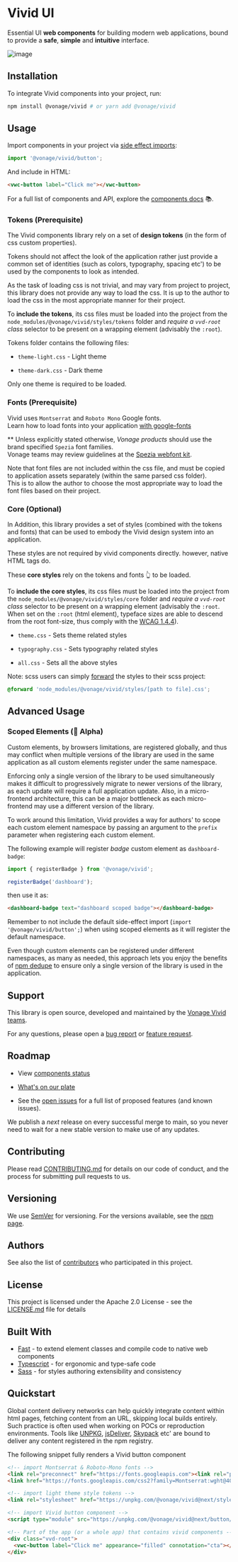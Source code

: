 
# Vivid UI

Essential UI **web components** for building modern web applications, bound to provide a **safe**, **simple** and **intuitive** interface.

![image](https://user-images.githubusercontent.com/10883919/189522882-968358df-ee7c-4256-b61b-550cf369a087.png)

## Installation

To integrate Vivid components into your project, run:

```bash
npm install @vonage/vivid # or yarn add @vonage/vivid
```

## Usage

Import components in your project via [side effect imports](https://developer.mozilla.org/en-US/docs/Web/JavaScript/Reference/Statements/import#import_a_module_for_its_side_effects_only):

```js
import '@vonage/vivid/button';
```

And include in HTML:

```html
<vwc-button label="Click me"></vwc-button>
```

For a full list of components and API, explore the [components docs](https://vivid.deno.dev/components/accordion/) 📚.

### Tokens (Prerequisite)

The Vivid components library rely on a set of **design tokens** (in the form of css custom properties).

Tokens should not affect the look of the application rather just provide a common set of identities (such as colors, typography, spacing etc') to be used by the components to look as intended.

As the task of loading css is not trivial, and may vary from project to project, this library does not provide any way to load the css. It is up to the author to load the css in the most appropriate manner for their project.

To **include the tokens**, its css files must be loaded into the project from the `node_modules/@vonage/vivid/styles/tokens` folder and *require a `vvd-root` class* selector to be present on a wrapping element (advisably the `:root`).

Tokens folder contains the following files:

- `theme-light.css` - Light theme

- `theme-dark.css` - Dark theme

Only one theme is required to be loaded.

### Fonts (Prerequisite)

Vivid uses `Montserrat` and `Roboto Mono` Google fonts.  
Learn how to load fonts into your application [with google-fonts](https://fonts.google.com/knowledge/using_type/using_web_fonts_from_a_font_delivery_service#loading-web-fonts)

** Unless explicitly stated otherwise, *Vonage products* should use the brand specified `Spezia` font families.  
Vonage teams may review guidelines at the [Spezia webfont kit](https://github.com/Vonage/spezia-webfont-kit).

Note that font files are not included within the css file, and must be copied to application assets separately (within the same parsed css folder).  
This is to allow the author to choose the most appropriate way to load the font files based on their project.

### Core (Optional)

In Addition, this library provides a set of styles (combined with the tokens and fonts) that can be used to embody the Vivid design system into an application.

These styles are not required by vivid components directly. however, native HTML tags do.

These **core styles** rely on the tokens and fonts 👆 to be loaded.

To **include the core styles**, its css files must be loaded into the project from the `node_modules/@vonage/vivid/styles/core` folder and *require a `vvd-root` class* selector to be present on a wrapping element (advisably the `:root`. When set on the `:root` (html element), typeface sizes are able to descend from the root font-size, thus comply with the [WCAG 1.4.4](https://www.w3.org/WAI/WCAG21/Understanding/resize-text)).

- `theme.css` - Sets theme related styles

- `typography.css` - Sets typography related styles

- `all.css` - Sets all the above styles

Note: scss users can simply [forward](https://sass-lang.com/documentation/at-rules/forward) the styles to their scss project:

```css
@forward 'node_modules/@vonage/vivid/styles/[path to file].css';
```

## Advanced Usage

### Scoped Elements (🧪 Alpha)

Custom elements, by browsers limitations, are registered globally, and thus may conflict when multiple versions of the library are used in the same application as all custom elements register under the same namespace.

Enforcing only a single version of the library to be used simultaneously makes it difficult to progressively migrate to newer versions of the library, as each update will require a full application update.
Also, in a micro-frontend architecture, this can be a major bottleneck as each micro-frontend may use a different version of the library.

To work around this limitation, Vivid provides a way for authors' to scope each custom element namespace by passing an argument to the `prefix` parameter when registering each custom element.

The following example will register *badge* custom element as `dashboard-badge`:

```js
import { registerBadge } from '@vonage/vivid';

registerBadge('dashboard');
```

then use it as:

```html
<dashboard-badge text="dashboard scoped badge"></dashboard-badge>
```

Remember to not include the default side-effect import (`import '@vonage/vivid/button';`) when using scoped elements as it will register the default namespace.

Even though custom elements can be registered under different namespaces, as many as needed, this approach lets you enjoy the benefits of [npm dedupe](https://docs.npmjs.com/cli/v8/commands/npm-dedupe) to ensure only a single version of the library is used in the application.

## Support

This library is open source, developed and maintained by the [Vonage Vivid teams](https://github.com/orgs/Vonage/teams/vivid/teams).

For any questions, please open a [bug report](https://github.com/Vonage/vivid-3/issues/new?assignees=yonatankra%2C+rachelbt%2C+rinaok%2C+yinonov&labels=bug&template=bug_report.yml&title=%5BYOUR+TITLE%5D%3A+Brief+description) or [feature request](https://github.com/Vonage/vivid-3/issues/new?assignees=yonatankra%2C+rachelbt%2C+rinaok%2C+yinonov&labels=Feature+request&template=feature_request.yml&title=%5BYOUR+TITLE%5D%3A+Brief+description).

## Roadmap

- View [components status](https://github.com/orgs/Vonage/projects/6)

- [What's on our plate](https://github.com/orgs/Vonage/projects/3/views/7)

- See the [open issues](https://github.com/vonage/vivid-3/issues) for a full list of proposed features (and known issues).

We publish a *next* release on every successful merge to main, so you never need to wait for a new stable version to make use of any updates.

## Contributing

Please read [CONTRIBUTING.md](https://github.com/Vonage/vivid-3/blob/main/.github/CONTRIBUTING.md) for details on our code of conduct, and the process for submitting pull requests to us.

## Versioning

We use [SemVer](http://semver.org/) for versioning. For the versions available, see the [npm page](https://www.npmjs.com/package/@vonage/vivid).

## Authors

See also the list of [contributors](https://github.com/Vonage/vivid-3/graphs/contributors) who participated in this project.

## License

This project is licensed under the Apache 2.0 License - see the [LICENSE.md](https://github.com/Vonage/vivid-3/blob/main/LICENSE.md) file for details

<!-- ## Acknowledgments

- Hat tip to anyone whose code was used
- Inspiration
- etc -->

## Built With

- [Fast](https://www.fast.design) - to extend element classes and compile code to native web components
- [Typescript](https://www.typescriptlang.org) - for ergonomic and type-safe code
- [Sass](https://sass-lang.com) - for styles authoring extensibility and consistency

## Quickstart

Global content delivery networks can help quickly integrate content within html pages, fetching content from an URL, skipping local builds entirely.
Such practice is often used when working on POCs or reproduction environments.
Tools like [UNPKG](https://unpkg.com), [jsDeliver](https://www.jsdelivr.com), [Skypack](https://www.skypack.dev) etc' are bound to deliver any content registered in the npm registry.

The following snippet fully renders a Vivid button component

```html
<!-- import Montserrat & Roboto-Mono fonts -->
<link rel="preconnect" href="https://fonts.googleapis.com"><link rel="preconnect" href="https://fonts.gstatic.com" crossorigin>
<link href="https://fonts.googleapis.com/css2?family=Montserrat:wght@400;500;600&family=Roboto+Mono:wght@400;500&display=swap" rel="stylesheet">

<!-- import light theme style tokens -->
<link rel="stylesheet" href="https://unpkg.com/@vonage/vivid@next/styles/tokens/theme-light.css">

<!-- import Vivid button component -->
<script type="module" src="https://unpkg.com/@vonage/vivid@next/button/index.js"></script>

<!-- Part of the app (or a whole app) that contains vivid components -->
<div class="vvd-root">
  <vwc-button label="Click me" appearance="filled" connotation="cta"></vwc-button>
</div>
```
